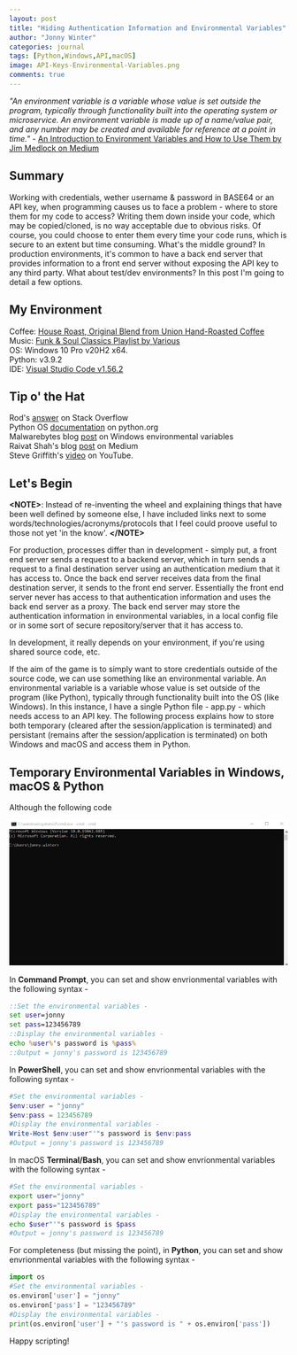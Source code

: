 ```yaml
---
layout: post
title: "Hiding Authentication Information and Environmental Variables"
author: "Jonny Winter"
categories: journal
tags: [Python,Windows,API,macOS]
image: API-Keys-Environmental-Variables.png
comments: true
---
```


*"An environment variable is a variable whose value is set outside the program, typically through functionality built into the operating system or microservice. An environment variable is made up of a name/value pair, and any number may be created and available for reference at a point in time."* - [An Introduction to Environment Variables and How to Use Them by Jim Medlock on Medium](https://medium.com/chingu/an-introduction-to-environment-variables-and-how-to-use-them-f602f66d15fa)

## Summary

Working with credentials, wether username & password in BASE64 or an API key, when programming causes us to face a problem - where to store them for my code to access? Writing them down inside your code, which may be copied/cloned, is no way acceptable due to obvious risks. Of course, you could choose to enter them every time your code runs, which is secure to an extent but time consuming. What's the middle ground? In production environments, it's common to have a back end server that provides information to a front end server without exposing the API key to any third party. What about test/dev environments? In this post I'm going to detail a few options. 

## My Environment

Coffee: [House Roast, Original Blend from Union Hand-Roasted Coffee](https://unionroasted.com/products/house-roast-original-blend)
<br>
Music: [Funk & Soul Classics Playlist by Various](https://open.spotify.com/album/4FqQuWkP2W3bbc5ekIUmgH?si=CYoTp7l2Sjiwp25c7lirgQ)
<br>
OS: Windows 10 Pro v20H2 x64.
<br>
Python: v3.9.2
<br>
IDE: [Visual Studio Code v1.56.2](https://code.visualstudio.com/)

## Tip o' the Hat

Rod's [answer](https://stackoverflow.com/questions/4906977/how-to-access-environment-variable-values) on Stack Overflow
<br>
Python OS [documentation](https://docs.python.org/3/library/os.html) on python.org
<br>
Malwarebytes blog [post](https://blog.malwarebytes.com/101/2017/01/explained-environmental-variables/) on Windows environmental variables
<br>
Raivat Shah's blog [post](https://medium.com/dataseries/hiding-secret-info-in-python-using-environment-variables-a2bab182eea) on Medium
<br>
Steve Griffith's [video](https://www.youtube.com/watch?v=3XjkaN8psp0&ab_channel=SteveGriffith-Prof3ssorSt3v3) on YouTube.

## Let's Begin

**&lt;NOTE>**: Instead of re-inventing the wheel and explaining things that have been well defined by someone else, I have included links next to some words/technologies/acronyms/protocols that I feel could proove useful to those not yet 'in the know'. **&lt;/NOTE>**

For production, processes differ than in development - simply put, a front end server sends a request to a backend server, which in turn sends a request to a final destination server using an authentication medium that it has access to. Once the back end server receives data from the final destination server, it sends to the front end server. Essentially the front end server never has access to that authentication information and uses the back end server as a proxy. The back end server may store the authentication information in environmental variables, in a local config file or in some sort of secure repository/server that it has access to. 

In development, it really depends on your environment, if you're using shared source code, etc.

If the aim of the game is to simply want to store credentials outside of the source code, we can use something like an environmental variable. An environmental variable is a variable whose value is set outside of the program (like Python), typically through functionality built into the OS (like Windows). In this instance, I have a single Python file - app.py - which needs access to an API key. The following process explains how to store both temporary (cleared after the session/application is terminated) and persistant (remains after the session/application is terminated) on both Windows and macOS and access them in Python.

## Temporary Environmental Variables in Windows, macOS & Python

Although the following code 

<a href="#"><img alt="Setting and showing environmental variables in command prompt" src="/assets/img/Temporary-Environmental-Variables-Command-Prompt.gif"/></a>

In **Command Prompt**, you can set and show envrionmental variables with the following syntax - 
```cmd
::Set the environmental variables - 
set user=jonny
set pass=123456789
::Display the environmental variables - 
echo %user%'s password is %pass%
::Output = jonny's password is 123456789
```
In **PowerShell**, you can set and show envrionmental variables with the following syntax - 
```powershell
#Set the environmental variables - 
$env:user = "jonny"
$env:pass = 123456789
#Display the environmental variables - 
Write-Host $env:user"'"s password is $env:pass
#Output = jonny's password is 123456789
```
In macOS **Terminal/Bash**, you can set and show envrionmental variables with the following syntax - 
```bash
#Set the environmental variables - 
export user="jonny"
export pass="123456789"
#Display the environmental variables - 
echo $user"'"s password is $pass
#Output = jonny's password is 123456789
```
For completeness (but missing the point), in **Python**, you can set and show envrionmental variables with the following syntax - 
```python
import os
#Set the environmental variables - 
os.environ['user'] = "jonny"
os.environ['pass'] = "123456789"
#Display the environmental variables -
print(os.environ['user'] + "'s password is " + os.environ['pass'])
```

Happy scripting!
